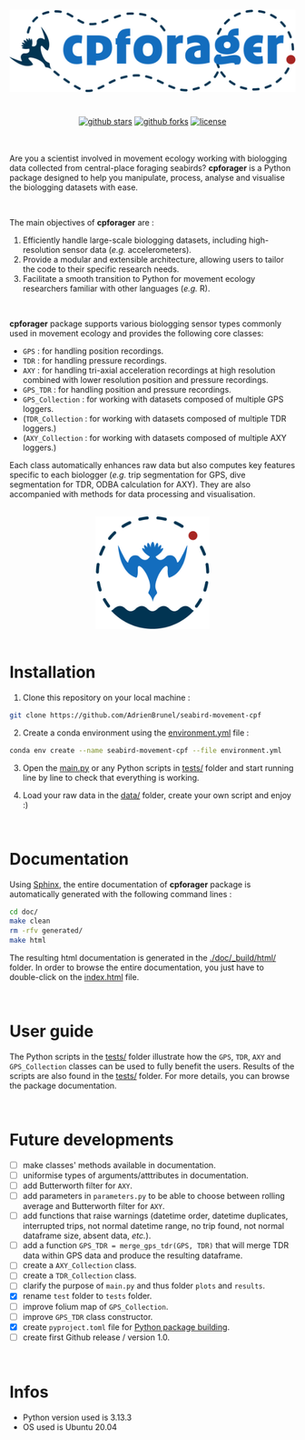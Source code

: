 <h1 align="center">
  <img src="doc/_static/images/logo_cpforager_text_color.png" alt="cpforager text logo with colors" width="600">
</h1><br>

<div align="center">
  <a href="https://github.com/AdrienBrunel/seabird-movement-cpf/stargazers"><img alt="github stars" src="https://img.shields.io/github/stars/AdrienBrunel/seabird-movement-cpf"></a>
  <a href="https://github.com/AdrienBrunel/seabird-movement-cpf/forks"><img alt="github forks" src="https://img.shields.io/github/forks/AdrienBrunel/seabird-movement-cpf"></a>
  <a href="https://github.com/AdrienBrunel/seabird-movement-cpf/blob/master/LICENSE"><img alt="license" src="https://img.shields.io/badge/license-AGPLv3-blue"></a>
</div><br>

<br>

Are you a scientist involved in movement ecology working with biologging data collected from central-place foraging seabirds? **cpforager** is a Python package designed to help you manipulate, process, analyse and visualise the biologging datasets with ease.

<br>

The main objectives of **cpforager** are :  
1. Efficiently handle large-scale biologging datasets, including high-resolution sensor data (*e.g.* accelerometers).
2. Provide a modular and extensible architecture, allowing users to tailor the code to their specific research needs.
3. Facilitate a smooth transition to Python for movement ecology researchers familiar with other languages (*e.g.* R).

<br>

**cpforager** package supports various biologging sensor types commonly used in movement ecology and provides the following core classes:
* `GPS` : for handling position recordings. 
* `TDR` : for handling pressure recordings.
* `AXY` : for handling tri-axial acceleration recordings at high resolution combined with lower resolution position and pressure recordings.
* `GPS_TDR` : for handling position and pressure recordings.
* `GPS_Collection` : for working with datasets composed of multiple GPS loggers.
* (`TDR_Collection` : for working with datasets composed of multiple TDR loggers.)
* (`AXY_Collection` : for working with datasets composed of multiple AXY loggers.)

Each class automatically enhances raw data but also computes key features specific to each biologger (*e.g.* trip segmentation for GPS, dive segmentation for TDR, ODBA calculation for AXY). They are also accompanied with methods for data processing and visualisation.

<br>

<div align="center">
  <img src="doc/_static/images/logo_cpforager_color.png" alt="cpforager logo with colors" width="200">
</div>

<br>

# Installation

1. Clone this repository on your local machine :
```bash
git clone https://github.com/AdrienBrunel/seabird-movement-cpf
```

2. Create a conda environment using the [environment.yml](environment.yml) file :
```bash
conda env create --name seabird-movement-cpf --file environment.yml
```

3. Open the [main.py](main.py) or any Python scripts in [tests/](./tests/) folder and start running line by line to check that everything is working.

4. Load your raw data in the [data/](./data/) folder,  create your own script and enjoy :) 

<br>

# Documentation

Using [Sphinx](https://www.sphinx-doc.org/en/master/index.html), the entire documentation of **cpforager** package is automatically generated with the following command lines :

```bash
cd doc/
make clean
rm -rfv generated/
make html
```

The resulting html documentation is generated in the [./doc/_build/html/](./doc/_build/html/) folder. In order to browse the entire documentation, you just have to double-click on the [index.html](./doc/_build/html/index.html) file.

<br>

# User guide 

The Python scripts in the [tests/](./tests/) folder illustrate how the `GPS`, `TDR`, `AXY` and `GPS_Collection` classes can be used to fully benefit the users. Results of the scripts are also found in the [tests/](./tests/) folder. For more details, you can browse the package documentation.

<br>

# Future developments
- [ ] make classes' methods available in documentation.
- [ ] uniformise types of arguments/atttributes in documentation.
- [ ] add Butterworth filter for `AXY`.
- [ ] add parameters in `parameters.py` to be able to choose between rolling average and Butterworth filter for `AXY`.
- [ ] add functions that raise warnings (datetime order, datetime duplicates, interrupted trips, not normal datetime range, no trip found, not normal dataframe size, absent data, *etc.*).
- [ ] add a function `GPS_TDR = merge_gps_tdr(GPS, TDR)` that will merge TDR data within GPS data and produce the resulting dataframe.
- [ ] create a `AXY_Collection` class.
- [ ] create a `TDR_Collection` class.
- [ ] clarify the purpose of `main.py` and thus folder `plots` and `results`.
- [x] rename `test` folder to `tests` folder.
- [ ] improve folium map of `GPS_Collection`.
- [ ] improve `GPS_TDR` class constructor.
- [x] create `pyproject.toml` file for [Python package building](https://packaging.python.org/en/latest/tutorials/packaging-projects/).
- [ ] create first Github release / version 1.0. 

<br>

# Infos
* Python version used is 3.13.3
* OS used is Ubuntu 20.04